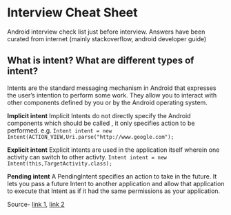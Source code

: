 # Interview Cheat Sheet
Android interview check list just before interview. Answers have been curated from internet (mainly stackoverflow, android developer guide)

## What is intent? What are different types of intent?

Intents are the standard messaging mechanism in Android that expresses the user’s intention to perform some work. They allow you to interact with other components defined by you or by the Android operating system.

**Implicit intent**
Implicit Intents do not directly specify the Android components which should be called , it only specifies action to be performed.
e.g. `Intent intent = new Intent(ACTION_VIEW,Uri.parse("http://www.google.com");`

**Explicit intent**
Explicit intents are used in the application itself wherein one activity can switch to other activty.
`Intent intent = new Intent(this,TargetActivity.class);`

**Pending intent**
A PendingIntent specifies an action to take in the future. It lets you pass a future Intent to another application and allow that application to execute that Intent as if it had the same permissions as your application.

Source- [link 1](https://stackoverflow.com/a/13329731/1092989), [link 2](https://stackoverflow.com/a/15873786/1092989)
